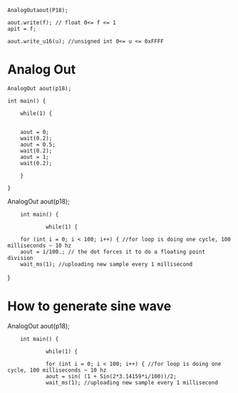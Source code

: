 
	
	AnalogOutaout(P18);

	aout.write(f); // float 0<= f <= 1
	apit = f;

	aout.write_u16(u); //unsigned int 0<= u <= 0xFFFF


# Analog Out

	AnalogOut aout(p18);

	int main() {

		while(1) {


		aout = 0;
		wait(0.2);
		aout = 0.5;
		wait(0.2);
		aout = 1;
		wait(0.2); 

		}

	}



 AnalogOut aout(p18);

        int main() {

                while(1) {

		for (int i = 0; i < 100; i++) { //for loop is doing one cycle, 100 milliseconds ~ 10 hz
		aout = i/100.; // the dot forces it to do a floating point division 
		wait_ms(1); //uploading new sample every 1 millisecond  

}
# How to generate sine wave
 AnalogOut aout(p18);

        int main() {

                while(1) {

                for (int i = 0; i < 100; i++) { //for loop is doing one cycle, 100 milliseconds ~ 10 hz
                aout = sin( (1 + Sin(2*3.14159*i/100))/2;
                wait_ms(1); //uploading new sample every 1 millisecond

